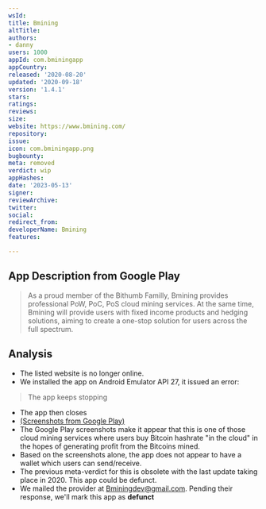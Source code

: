 ```yaml
---
wsId: 
title: Bmining
altTitle: 
authors:
- danny
users: 1000
appId: com.bminingapp
appCountry: 
released: '2020-08-20'
updated: '2020-09-18'
version: '1.4.1'
stars: 
ratings: 
reviews: 
size: 
website: https://www.bmining.com/
repository: 
issue: 
icon: com.bminingapp.png
bugbounty: 
meta: removed
verdict: wip
appHashes: 
date: '2023-05-13'
signer: 
reviewArchive: 
twitter: 
social: 
redirect_from: 
developerName: Bmining
features: 

---
```


## App Description from Google Play 

> As a proud member of the Bithumb Familly, Bmining provides professional PoW, PoC, PoS cloud mining services. At the same time, Bmining will provide users with fixed income products and hedging solutions, aiming to create a one-stop solution for users across the full spectrum.

## Analysis 

- The listed website is no longer online.
- We installed the app on Android Emulator API 27, it issued an error: 

> The app keeps stopping 

- The app then closes
- [(Screenshots from Google Play)](https://play-lh.googleusercontent.com/3R5aMpMbOh9Tc6O4-vqKttSvc9w6b6rGuMFvW3BGsGtBp5b34VkY0jSdDqvgWEnMP7Y=w2560-h1440-rw)
- The Google Play screenshots make it appear that this is one of those cloud mining services where users buy Bitcoin hashrate "in the cloud" in the hopes of generating profit from the Bitcoins mined. 
- Based on the screenshots alone, the app does not appear to have a wallet which users can send/receive. 
- The previous meta-verdict for this is obsolete with the last update taking place in 2020. This app could be defunct. 
- We mailed the provider at Bminingdev@gmail.com. Pending their response, we'll mark this app as **defunct**
